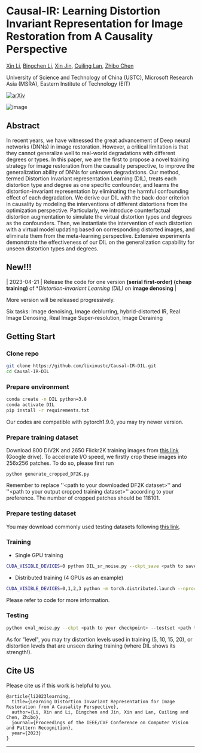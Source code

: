 # Causal-IR: Learning Distortion Invariant Representation for Image Restoration from A Causality Perspective
[Xin Li](http://home.ustc.edu.cn/~lixin666/), [Bingchen Li](), [Xin Jin](http://home.ustc.edu.cn/~jinxustc/), [Cuiling Lan](https://scholar.google.com/citations?user=XZugqiwAAAAJ&hl=en), [Zhibo Chen](https://scholar.google.com/citations?user=1ayDJfsAAAAJ&hl=en)

University of Science and Technology of China (USTC), Microsoft Research Asia (MSRA), Eastern Institute of Technology (EIT) 

[![arXiv](https://img.shields.io/badge/arXiv-Paper-<COLOR>.svg)](https://arxiv.org/pdf/2303.06859.pdf)


![image](https://github.com/lixinustc/Casual-IR-DIL/blob/main/figs/visualization.png)

## Abstract
In recent years, we have witnessed the great advancement of Deep neural networks (DNNs) in image restoration. However, a critical limitation is that they cannot generalize well to real-world degradations with different degrees or types. In this paper, we are the first to propose a novel training strategy for image restoration from the causality perspective, to improve the generalization ability of DNNs for unknown degradations. Our method, termed Distortion Invariant representation Learning (DIL), treats each distortion type and degree as one specific confounder, and learns the distortion-invariant representation by eliminating the harmful confounding effect of each degradation. We derive our DIL with the back-door criterion in causality by modeling the interventions of different distortions from the optimization perspective. Particularly, we introduce counterfactual distortion augmentation to simulate the virtual distortion types and degrees as the confounders. Then, we instantiate the intervention of each distortion with a virtual model updating based on corresponding distorted images, and eliminate them from the meta-learning perspective. Extensive experiments demonstrate the effectiveness of our DIL on the generalization capability for unseen distortion types and degrees.

## New!!!
| 2023-04-21  | Release the code for one version **(serial first-order) (cheap training)** of **Distortion-invariant Learning (DIL)* on **image denosing** | 

More version will be released progressively.

Six tasks: Image denoising, Image deblurring, hybrid-distorted IR, Real Image Denosing, Real Image Super-resolution, Image Deraining

## Getting Start

### Clone repo
```bash
git clone https://github.com/lixinustc/Causal-IR-DIL.git
cd Causal-IR-DIL
```

### Prepare environment
```bash
conda create -n DIL python=3.8
conda activate DIL
pip install -r requirements.txt
```
Our codes are compatible with pytorch1.9.0, you may try newer version.

### Prepare training dataset
Download 800 DIV2K and 2650 Flickr2K training images from [this link](https://drive.google.com/drive/folders/1B-uaxvV9qeuQ-t7MFiN1oEdA6dKnj2vW?usp=sharing) (Google drive).
To accelerate I/O speed, we firstly crop these images into 256x256 patches. To do so, please first run
```
python generate_cropped_DF2K.py
```
Remember to replace ''\<path to your downloaded DF2K dataset>'' and ''\<path to your output cropped training dataset>'' according to your preference. The number of cropped patches should be 118101.

### Prepare testing dataset
You may download commonly used testing datasets following [this link](https://drive.google.com/drive/folders/1B3DJGQKB6eNdwuQIhdskA64qUuVKLZ9u).

### Training

- Single GPU training
```bash
CUDA_VISIBLE_DEVICES=0 python DIL_sr_noise.py --ckpt_save <path to save your checkpoints> --trainset <path to your cropped DF2K> --batch_size 8 
```

- Distributed training (4 GPUs as an example)
```bash
CUDA_VISIBLE_DEVICES=0,1,2,3 python -m torch.distributed.launch --nproc_per_node=4 DIL_sr_noise.py --ckpt_save <path to save your checkpoints> --trainset <path to your cropped DF2K> --batch_size 8 --gpus 4 --distributed
```

Please refer to code for more information.

### Testing
```bash
python eval_noise.py --ckpt <path to your checkpoint> --testset <path to your testset> --save <path to save results> --level <gaussian noise level>
```
As for "level", you may try distortion levels used in training (5, 10, 15, 20), or distortion levels that are unseen during training (where DIL shows its strength!).




## Cite US
Please cite us if this work is helpful to you.


```
@article{li2023learning,
  title={Learning Distortion Invariant Representation for Image Restoration from A Causality Perspective},
  author={Li, Xin and Li, Bingchen and Jin, Xin and Lan, Cuiling and Chen, Zhibo},
  journal={Proceedings of the IEEE/CVF Conference on Computer Vision and Pattern Recognition},
  year={2023}
}
```


---
